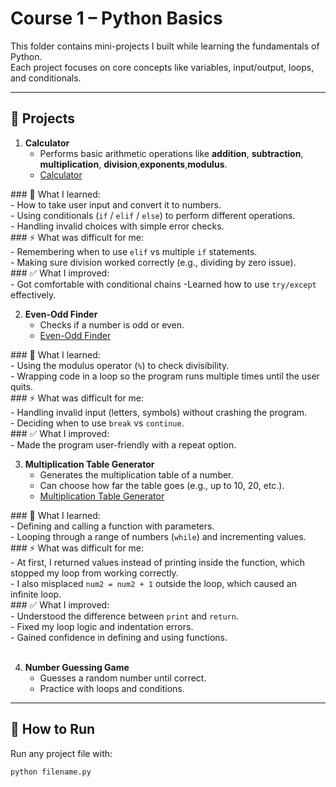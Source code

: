 # Course 1 – Python Basics

This folder contains mini-projects I built while learning the fundamentals of Python.  
Each project focuses on core concepts like variables, input/output, loops, and conditionals.

---

## 📂 Projects

1. **Calculator**  
   - Performs basic arithmetic operations like **addition**, **subtraction**, **multiplication**, **division**,**exponents**,**modulus**.
   - [Calculator](calculator.py)
   
‎### 📝 What I learned:  
‎- How to take user input and convert it to numbers.  
‎- Using conditionals (`if` / `elif` / `else`) to perform different operations.  
‎- Handling invalid choices with simple error checks.  
‎
‎### ⚡ What was difficult for me:  
‎- Remembering when to use `elif` vs multiple `if` statements.  
‎- Making sure division worked correctly (e.g., dividing by zero issue).  
‎
‎### ✅ What I improved:  
‎- Got comfortable with conditional chains
-Learned how to use `try/except` effectively.      


2. **Even-Odd Finder**  
   - Checks if a number is odd or even.
   - [Even-Odd Finder](even_odd_finder.py)

‎### 📝 What I learned:  
‎- Using the modulus operator (`%`) to check divisibility.  
‎- Wrapping code in a loop so the program runs multiple times until the user quits.  
‎
‎### ⚡ What was difficult for me:  
‎- Handling invalid input (letters, symbols) without crashing the program.  
‎- Deciding when to use `break` vs `continue`.  
‎
‎### ✅ What I improved:  
‎- Made the program user-friendly with a repeat option.  


3. **Multiplication Table Generator**  
   - Generates the multiplication table of a number.  
   - Can choose how far the table goes (e.g., up to 10, 20, etc.).
   - [Multiplication Table Generator](multiplication_table_generator.py)

‎### 📝 What I learned:  
‎- Defining and calling a function with parameters.  
‎- Looping through a range of numbers (`while`) and incrementing values.  
‎
‎### ⚡ What was difficult for me:  
‎- At first, I returned values instead of printing inside the function, which stopped my loop from working correctly.  
‎- I also misplaced `num2 = num2 + 1` outside the loop, which caused an infinite loop.  
‎
‎### ✅ What I improved:  
‎- Understood the difference between `print` and `return`.  
‎- Fixed my loop logic and indentation errors.  
‎- Gained confidence in defining and using functions.  
‎

4. **Number Guessing Game** 
   - Guesses a random number until correct.  
   - Practice with loops and conditions.

---

## 🚀 How to Run

Run any project file with:  

```bash
python filename.py
